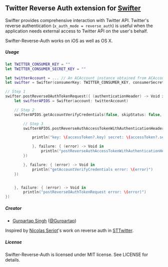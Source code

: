 ## Twitter Reverse Auth extension for [Swifter](https://github.com/mattdonnelly/Swifter)

Swifter provides comprehensive interaction with Twitter API. Twitter's reverse authentication (`x_auth_mode = reverse_auth`) is useful when the application needs external access to Twitter API on the user's behalf.

Swifter-Reverse-Auth works on iOS as well as OS X.

##### Usage

```Swift
let TWITTER_CONSUMER_KEY = ""
let TWITTER_CONSUMER_SECRET_KEY = ""

let twitterAccount = ... // An ACAccount instance obtained from ACAccountStore.
let swifter = Swifter(consumerKey: TWITTER_CONSUMER_KEY, consumerSecret: TWITTER_CONSUMER_SECRET_KEY)

// Step 1
swifter.postReverseOAuthTokenRequest({ (authenticationHeader) -> Void in
    let swifterAPIOS = Swifter(account: twitterAccount)

    // Step 2
    swifterAPIOS.getAccountVerifyCredentials(false, skipStatus: false, success: { (myInfo) -> Void in

        // Step 3
        swifterAPIOS.postReverseAuthAccessTokenWithAuthenticationHeader(authenticationHeader, success: { (accessToken, response) -> Void in

            println("key: \(accessToken?.key) secret: \(accessToken?.secret)")

            }, failure: { (error) -> Void in
                println("postReverseAuthAccessTokenWithAuthenticationHeader error: \(error)")
        })

        }, failure: { (error) -> Void in
            println("getAccountVerifyCredentials error: \(error)")
    })


    }, failure: { (error) -> Void in
        println("postReverseOAuthTokenRequest error: \(error)")
})
```

##### Creator

* [Gurpartap Singh](http://gurpartap.com/) ([@Gurpartap](http://twitter.com/Gurpartap))

Inspired by [Nicolas Seriot](https://github.com/nst)'s work on reverse auth in [STTwitter](https://github.com/nst/STTwitter).

##### License

Swifter-Reverse-Auth is licensed under MIT license. See LICENSE for details.
